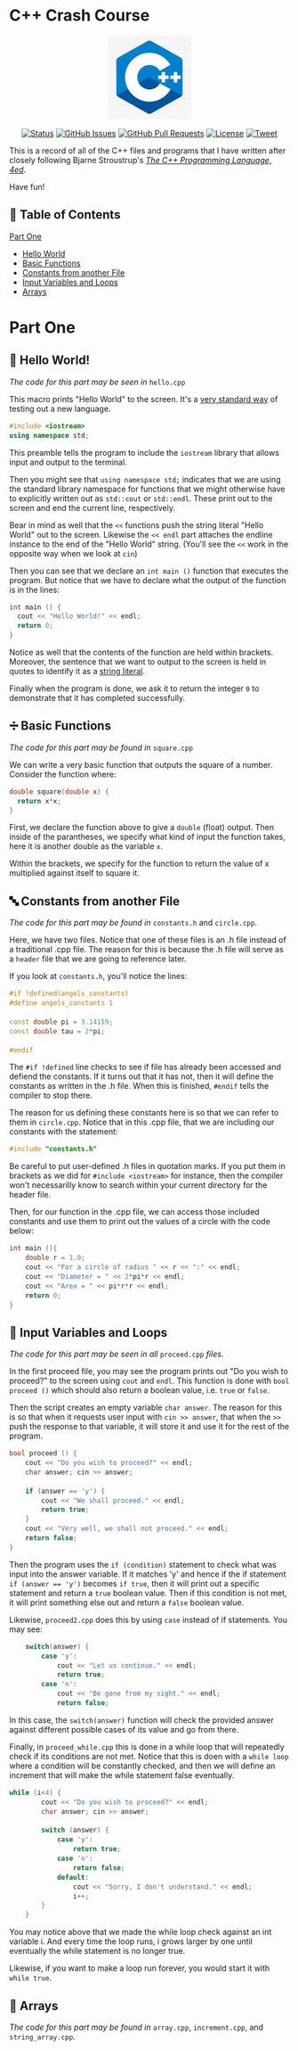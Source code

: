 # C++ Crash Course 

<div align="center">

<img src=img/cpp.jpg width = 150> 
  
  [![Status](https://img.shields.io/badge/status-active-success.svg)]()
  [![GitHub Issues](https://img.shields.io/github/issues/isoleph/proj129.svg)](https://github.com/isoleph/proj129/issues)
  [![GitHub Pull Requests](https://img.shields.io/github/issues-pr/isoleph/proj129.svg)](https://github.com/isoleph/proj129/pulls)
  [![License](https://img.shields.io/badge/license-MIT-blue.svg)](/LICENSE)
  [![Tweet](https://img.shields.io/twitter/url/https/shields.io.svg?style=social)](https://twitter.com/risvoi)

</div>

This is a record of all of the C++ files and programs that I have written after closely following Bjarne Stroustrup's [*The C++ Programming Language, 4ed*](http://www.stroustrup.com/4th.html).

Have fun!

## 📝 Table of Contents

[Part One](#part1)
- [Hello World](#hello)
- [Basic Functions](#functions)
- [Constants from another File](#constants)
- [Input Variables and Loops](#iandl)
- [Arrays](#arrays)

# Part One <a name = 'part1'></a>
## 👋 Hello World! <a name = 'hello'></a>
[//]: # (refer to hello.c)
*The code for this part may be seen in* `hello.cpp`

This macro prints "Hello World" to the screen. It's a [very standard way](https://en.wikipedia.org/wiki/%22Hello,_World!%22_program) of testing out a new language. 
```cpp
#include <iostream>
using namespace std;
```
This preamble tells the program to include the `iostream` library that allows input and output to the terminal. 

Then you might see that `using namespace std;` indicates that we are using the standard library namespace for functions that we might otherwise have to explicitly written out as `std::cout` or `std::endl`. These print out to the screen and end the current line, respectively.

Bear in mind as well that the `<<` functions push the string literal "Hello World" out to the screen. Likewise the `<< endl` part attaches the endline instance to the end of the "Hello World" string. (You'll see the `<<` work in the opposite way when we look at `cin`)

Then you can see that we declare an `int main ()` function that executes the program. But notice that we have to declare what the output of the function is in the lines:

```cpp
int main () {
  cout << "Hello World!" << endl;
  return 0;
}
```

Notice as well that the contents of the function are held within brackets. Moreover, the sentence that we want to output to the screen is held in quotes to identify it as a [string literal](https://en.wikipedia.org/wiki/String_literal).

Finally when the program is done, we ask it to return the integer `0` to demonstrate that it has completed successfully. 

## ➗ Basic Functions  <a name = 'functions'></a>
[//]: # (refer to square.cpp)
*The code for this part may be found in* `square.cpp`

We can write a very basic function that outputs the square of a number. Consider the function where:
```cpp
double square(double x) {
  return x*x;
}
```
First, we declare the function above to give a `double` (float) output. Then inside of the parantheses, we specify what kind of input the function takes, here it is another double as the variable `x`.

Within the brackets, we specify for the function to return the value of x multiplied against itself to square it. 

## 🔤 Constants from another File <a name = 'constants'></a>
[//]: # (refer to constants.h and circle.cpp)
*The code for this part may be found in* `constants.h` and `circle.cpp`.

Here, we have two files. Notice that one of these files is an .h file instead of a traditional .cpp file. The reason for this is because the .h file will serve as a `header` file that we are going to reference later. 

If you look at `constants.h`, you'll notice the lines: 

```cpp
#if !defined(angels_constants)
#define angels_constants 1

const double pi = 3.14159;
const double tau = 2*pi;

#endif
```

The `#if !defined` line checks to see if file has already been accessed and defiend the constants. If it turns out that it has not, then it will define the constants as written in the .h file. When this is finished, `#endif` tells the compiler to stop there.

The reason for us defining these constants here is so that we can refer to them in `circle.cpp`. Notice that in this .cpp file, that we are including our constants with the statement:

```cpp
#include "constants.h"
```

Be careful to put user-defined .h files in quotation marks. If you put them in brackets as we did for `#include <iostream>` for instance, then the compiler won't necessarilly know to search within your current directory for the header file.

Then, for our function in the .cpp file, we can access those included constants and use them to print out the values of a circle with the code below:

```cpp
int main (){
    double r = 1.0;
    cout << "For a circle of radius " << r << ":" << endl;
    cout << "Diameter = " << 2*pi*r << endl;
    cout << "Area = " << pi*r*r << endl;
    return 0;
}
```

## 🔁 Input Variables and Loops <a name = 'iandl'></a>
[//]: # (refer to proceed)
*The code for this part may be seen in all* `proceed.cpp` *files*.

In the first proceed file, you may see the program prints out "Do you wish to proceed?" to the screen using `cout` and `endl`. This function is done with `bool proceed ()` which should also return a boolean value, i.e. `true` or `false`.

Then the script creates an empty variable `char answer`. The reason for this is so that when it requests user input with `cin >> answer`, that when the `>>` push the response to that variable, it will store it and use it for the rest of the program.

```cpp
bool proceed () {
    cout << "Do you wish to proceed?" << endl;
    char answer; cin >> answer;

    if (answer == 'y') {
        cout << "We shall proceed." << endl;
        return true;
    }
    cout << "Very well, we shall not proceed." << endl;
    return false;
}
```

Then the program uses the `if (condition)` statement to check what was input into the answer variable. If it matches 'y' and hence if the if statement `if (answer == 'y')` becomes `if true`, then it will print out a specific statement and return a `true` boolean value. Then if this condition is not met, it will print something else out and return a `false` boolean value. 

Likewise, `proceed2.cpp` does this by using `case` instead of if statements. You may see:

```cpp
    switch(answer) {
        case 'y':
            cout << "Let us continue." << endl;
            return true;
        case 'n':
            cout << "Be gone from my sight." << endl;
            return false;
```

In this case, the `switch(answer)` function will check the provided answer against different possible cases of its value and go from there. 

Finally, in `proceed_while.cpp` this is done in a while loop that will repeatedly check if its conditions are not met. Notice that this is doen with a `while loop` where a condition will be constantly checked, and then we will define an increment that will make the while statement false eventually.
```cpp
while (i<4) {
        cout << "Do you wish to proceed?" << endl;
        char answer; cin >> answer;

        switch (answer) {
            case 'y':
                return true;
            case 'n':
                return false;
            default:
                cout << "Sorry, I don't understand." << endl;
                i++;
        }
    }
```
You may notice above that we made the while loop check against an int variable i. And every time the loop runs, i grows larger by one until eventually the while statement is no longer true.

Likewise, if you want to make a loop run forever, you would start it with `while true`. 
## 📜 Arrays <a name = 'arrays'></a>
[//]: # (refer to array, increment, string_array)
*The code for this part may be found in* `array.cpp`, `increment.cpp`, and `string_array.cpp`.

